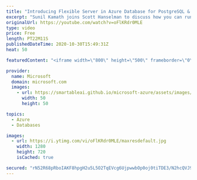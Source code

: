 ```yaml
---
title: "Introducing Flexible Server in Azure Database for PostgreSQL & MySQL | Azure Friday"
excerpt: "Sunil Kamath joins Scott Hanselman to discuss how you can run your MySQL or Postgres database as a managed database on Azure without giving up the control you want while taking advantage of the benefits of a PaaS offering.  0:00 – Overview 4:44 – Demo 8:54 – Customizing Flexible Server in the CLI 10:41"
originalUrl: https://youtube.com/watch?v=oFlKRdr0MLE
type: video
price: Free
length: PT22M11S
publishedDateTime: 2020-10-30T15:49:31Z
heat: 50

featuredContent: "<iframe width=\"800\" height=\"500\" frameborder=\"0\" src=\"https://www.youtube.com/embed/oFlKRdr0MLE\" allow=\"accelerometer; autoplay; encrypted-media; gyroscope; picture-in-picture\" allowfullscreen></iframe>"

provider:
  name: Microsoft
  domain: microsoft.com
  images:
    - url: https://smartableai.github.io/microsoft-azure/assets/images/organizations/microsoft.com-50x50.jpg
      width: 50
      height: 50

topics:
  - Azure
  - Databases

images:
  - url: https://i.ytimg.com/vi/oFlKRdr0MLE/maxresdefault.jpg
    width: 1280
    height: 720
    isCached: true

secured: "rN52R68pRboIAKF8hpgH2u5L5O2TqEVcg6UjpwwbOp0oj0tiTDE3/N2hcQVJ9id5VN9s1Q88wpC8OJ0hcxef/EtxhzC+ch1jIIg1sPrTk1cYqefJ/8m//KrXE0fPJzWVXzVRZCIfG8/hPn7FgoGwYo2ciQdDxSfR+YYA9vFMeBRMwryTdcLWasABxSE2nH9jDOzJYusmtbZb6ryk2qPnmt3Mru/geoizSFQVGGCzRdGABLKLp35gKDrLunm5/fZvPG/jG2B5WAhYApYrVr0H4LTr9Ll6P0ovV7f9PER0Rj5oHm1/VJvmQP7aO0u4sC+sVOSyjffpyISOX3xaEWsMme5nQrF26ugF3Kxt9pbIMhUr/AuFosvkUrggt3bE4OJx1P6WV1ZFwbfOvlZnj/VpCzbFkDy1zISN3ag34M8yjvw=;0/2vSKmllxaYM7v5+Sa2gw=="
---
```


